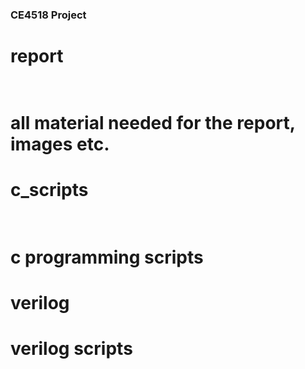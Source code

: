 <h3> CE4518 Project <h3>
<h1> report <h1>
<br> all material needed for the report, images etc. <br>
<h1> c_scripts <h1>
<br>c programming scripts<br>
<h1> verilog <h1>
verilog scripts

